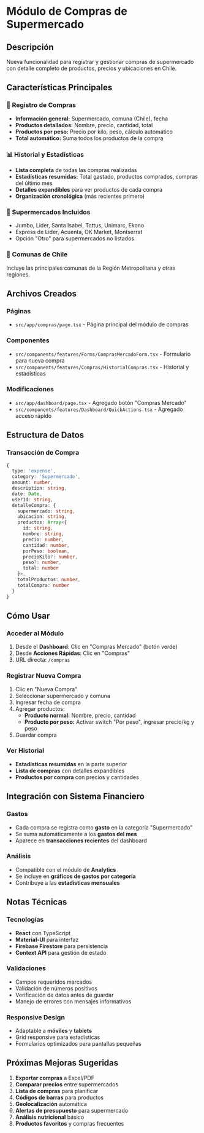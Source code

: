 # Módulo de Compras de Supermercado

## Descripción
Nueva funcionalidad para registrar y gestionar compras de supermercado con detalle completo de productos, precios y ubicaciones en Chile.

## Características Principales

### 🛒 Registro de Compras
- **Información general:** Supermercado, comuna (Chile), fecha
- **Productos detallados:** Nombre, precio, cantidad, total
- **Productos por peso:** Precio por kilo, peso, cálculo automático
- **Total automático:** Suma todos los productos de la compra

### 📊 Historial y Estadísticas
- **Lista completa** de todas las compras realizadas
- **Estadísticas resumidas:** Total gastado, productos comprados, compras del último mes
- **Detalles expandibles** para ver productos de cada compra
- **Organización cronológica** (más recientes primero)

### 🏪 Supermercados Incluidos
- Jumbo, Lider, Santa Isabel, Tottus, Unimarc, Ekono
- Express de Lider, Acuenta, OK Market, Montserrat
- Opción "Otro" para supermercados no listados

### 📍 Comunas de Chile
Incluye las principales comunas de la Región Metropolitana y otras regiones.

## Archivos Creados

### Páginas
- `src/app/compras/page.tsx` - Página principal del módulo de compras

### Componentes
- `src/components/features/Forms/ComprasMercadoForm.tsx` - Formulario para nueva compra
- `src/components/features/Compras/HistorialCompras.tsx` - Historial y estadísticas

### Modificaciones
- `src/app/dashboard/page.tsx` - Agregado botón "Compras Mercado"
- `src/components/features/Dashboard/QuickActions.tsx` - Agregado acceso rápido

## Estructura de Datos

### Transacción de Compra
```typescript
{
  type: 'expense',
  category: 'Supermercado',
  amount: number,
  description: string,
  date: Date,
  userId: string,
  detalleCompra: {
    supermercado: string,
    ubicacion: string,
    productos: Array<{
      id: string,
      nombre: string,
      precio: number,
      cantidad: number,
      porPeso: boolean,
      precioKilo?: number,
      peso?: number,
      total: number
    }>,
    totalProductos: number,
    totalCompra: number
  }
}
```

## Cómo Usar

### Acceder al Módulo
1. Desde el **Dashboard**: Clic en "Compras Mercado" (botón verde)
2. Desde **Acciones Rápidas**: Clic en "Compras"
3. URL directa: `/compras`

### Registrar Nueva Compra
1. Clic en "Nueva Compra"
2. Seleccionar supermercado y comuna
3. Ingresar fecha de compra
4. Agregar productos:
   - **Producto normal:** Nombre, precio, cantidad
   - **Producto por peso:** Activar switch "Por peso", ingresar precio/kg y peso
5. Guardar compra

### Ver Historial
- **Estadísticas resumidas** en la parte superior
- **Lista de compras** con detalles expandibles
- **Productos por compra** con precios y cantidades

## Integración con Sistema Financiero

### Gastos
- Cada compra se registra como **gasto** en la categoría "Supermercado"
- Se suma automáticamente a los **gastos del mes**
- Aparece en **transacciones recientes** del dashboard

### Análisis
- Compatible con el módulo de **Analytics**
- Se incluye en **gráficos de gastos por categoría**
- Contribuye a las **estadísticas mensuales**

## Notas Técnicas

### Tecnologías
- **React** con TypeScript
- **Material-UI** para interfaz
- **Firebase Firestore** para persistencia
- **Context API** para gestión de estado

### Validaciones
- Campos requeridos marcados
- Validación de números positivos
- Verificación de datos antes de guardar
- Manejo de errores con mensajes informativos

### Responsive Design
- Adaptable a **móviles** y **tablets**
- Grid responsive para estadísticas
- Formularios optimizados para pantallas pequeñas

## Próximas Mejoras Sugeridas

1. **Exportar compras** a Excel/PDF
2. **Comparar precios** entre supermercados
3. **Lista de compras** para planificar
4. **Códigos de barras** para productos
5. **Geolocalización** automática
6. **Alertas de presupuesto** para supermercado
7. **Análisis nutricional** básico
8. **Productos favoritos** y compras frecuentes

